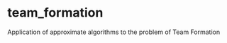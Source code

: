 team_formation
==============

Application of approximate algorithms to the problem of Team Formation
